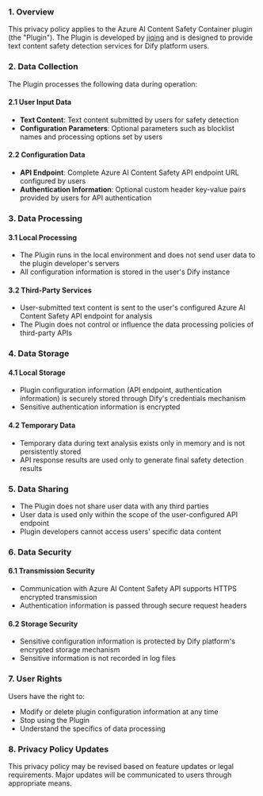 ### 1. Overview

This privacy policy applies to the Azure AI Content Safety Container plugin (the "Plugin"). The Plugin is developed by [jiqing](https://github.com/HeyJiqingCode) and is designed to provide text content safety detection services for Dify platform users.

### 2. Data Collection

The Plugin processes the following data during operation:

#### 2.1 User Input Data
- **Text Content**: Text content submitted by users for safety detection
- **Configuration Parameters**: Optional parameters such as blocklist names and processing options set by users

#### 2.2 Configuration Data
- **API Endpoint**: Complete Azure AI Content Safety API endpoint URL configured by users
- **Authentication Information**: Optional custom header key-value pairs provided by users for API authentication

### 3. Data Processing

#### 3.1 Local Processing
- The Plugin runs in the local environment and does not send user data to the plugin developer's servers
- All configuration information is stored in the user's Dify instance

#### 3.2 Third-Party Services
- User-submitted text content is sent to the user's configured Azure AI Content Safety API endpoint for analysis
- The Plugin does not control or influence the data processing policies of third-party APIs

### 4. Data Storage

#### 4.1 Local Storage
- Plugin configuration information (API endpoint, authentication information) is securely stored through Dify's credentials mechanism
- Sensitive authentication information is encrypted

#### 4.2 Temporary Data
- Temporary data during text analysis exists only in memory and is not persistently stored
- API response results are used only to generate final safety detection results

### 5. Data Sharing

- The Plugin does not share user data with any third parties
- User data is used only within the scope of the user-configured API endpoint
- Plugin developers cannot access users' specific data content

### 6. Data Security

#### 6.1 Transmission Security
- Communication with Azure AI Content Safety API supports HTTPS encrypted transmission
- Authentication information is passed through secure request headers

#### 6.2 Storage Security
- Sensitive configuration information is protected by Dify platform's encrypted storage mechanism
- Sensitive information is not recorded in log files

### 7. User Rights

Users have the right to:
- Modify or delete plugin configuration information at any time
- Stop using the Plugin
- Understand the specifics of data processing

### 8. Privacy Policy Updates

This privacy policy may be revised based on feature updates or legal requirements. Major updates will be communicated to users through appropriate means.